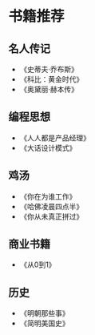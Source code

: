 # 书籍推荐

## 名人传记
- 《史蒂夫·乔布斯》
- 《科比：黄金时代》
- 《奥黛丽·赫本传》

## 编程思想
- 《人人都是产品经理》
- 《大话设计模式》

## 鸡汤
- 《你在为谁工作》
- 《哈佛凌晨四点半》
- 《你从未真正拼过》

## 商业书籍
- 《从0到1》

## 历史
- 《明朝那些事》
- 《简明美国史》